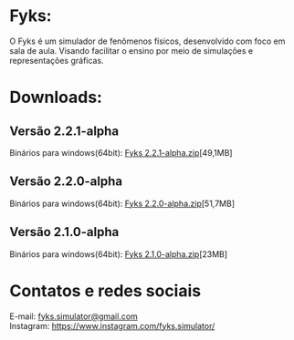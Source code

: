 # Fyks:
O Fyks é um simulador de fenômenos físicos, desenvolvido com foco em sala de aula. Visando facilitar o ensino por meio de simulações e representações gráficas.
# Downloads:

## Versão 2.2.1-alpha
Binários para windows(64bit): <a href="https://github.com/Rabbithy/Fyks/releases/download/v2.2.1-alpha/Fyks.v2.2.1-alpha.win_64bit.zip">Fyks 2.2.1-alpha.zip</a>[49,1MB]
## Versão 2.2.0-alpha
Binários para windows(64bit): <a href="https://github.com/Rabbithy/Fyks/releases/download/v2.2.0-alpha/Fyks.2.2.0-alpha.zip">Fyks 2.2.0-alpha.zip</a>[51,7MB]
## Versão 2.1.0-alpha
Binários para windows(64bit): <a href="https://github.com/Rabbithy/Fyks/releases/download/v2.1.0-alpha/Fyks_win_64bit.zip">Fyks 2.1.0-alpha.zip</a>[23MB]



# Contatos e redes sociais
E-mail: fyks.simulator@gmail.com<br>
Instagram: https://www.instagram.com/fyks.simulator/
